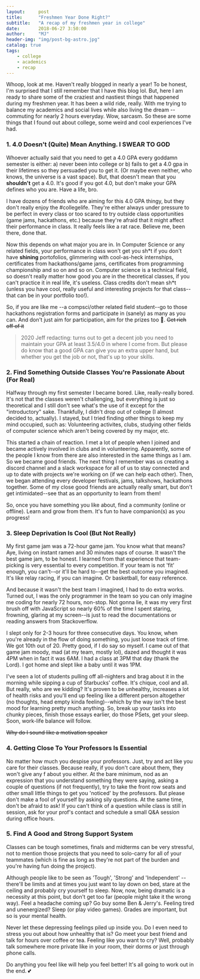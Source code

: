 ```yaml
---
layout:     post
title:      "Freshmen Year Done Right?"
subtitle:   "A recap of my freshmen year in college"
date:       2018-06-27 3:50:00
author:     "MJ"
header-img: "img/post-bg-astro.jpg"
catalog: true
tags:
    - college
    - academics
    - recap
---
```

Whoop, look at me. Haven't really blogged in nearly a year! To be honest, I'm surprised that I still remember that I have this blog lol. But, here I am ready to share some of the craziest and nastiest things that happened during my freshmen year. It has been a wild ride, really. With me trying to balance my academics and social lives while also living the dream --commuting for nearly 2 hours everyday. Wow, sarcasm. So these are some things that I found out about college, some weird and cool experiences I've had.

### 1. 4.0 Doesn't (Quite) Mean Anything. I SWEAR TO GOD
Whoever actually said that you need to get a 4.0 GPA every goddamn semester is either: a) never been into college or b) fails to get a 4.0 gpa in their lifetimes so they persuaded you to get it. (Or maybe even neither, who knows, the universe is a vast space). But, that doesn't mean that you **shouldn't** get a 4.0. It's good if you got 4.0, but don't make your GPA defines who you are. Have a life, bro. 

I have dozens of friends who are aiming for this 4.0 GPA thingy, but they don't really enjoy the #collegelife. They're either always under pressure to be perfect in every class or too scared to try outside class opportunities (game jams, hackathons, etc.) because they're afraid that it might affect their performance in class. It really feels like a rat race. Believe me, been there, done that.

Now this depends on what major you are in. In Computer Science or any related fields, your performance in class won't get you sh*t if you don't have **shining** portofolios, glimmering with cool-as-heck internships, certificates from hackathons/game jams, certificates from programming championship and so on and so on. Computer science is a technical field, so doesn't really matter how good you are in the theoretical classes, if you can't practice it in real life, it's useless. Class credits don't mean sh\*t (unless you have cool, really useful and interesting projects for that class--that can be in your portfolio too!).

So, if you are like me --a compsci/other related field student--go to those hackathons registration forms and participate in (sanely) as many as you can. And don't just aim for participation, aim for the prizes too 🤑. ~~Get rich off of it~~

> 2020 Jeff redacting: turns out to get a decent job you need to maintain your GPA at least 3.5/4.0 in where I come from. But please do know that a good GPA can give you an extra upper hand, but whether you get the job or not, that's up to your skills. 

### 2. Find Something Outside Classes You're Passionate About (For Real)
Halfway through my first semester I became bored. Like, really-really bored. It's not that the classes weren't challenging, but everything is just so theoretical and I still don't see what's the use of it except for the "introductory" sake. Thankfully, I didn't drop out of college (I almost decided to, actually). I stayed, but I tried finding other things to keep my mind occupied, such as: Volunteering activites, clubs, studying other fields of computer science which aren't being covered by my major, etc.

This started a chain of reaction. I met a lot of people when I joined and became actively involved in clubs and in volunteering. Apparently, some of the people I know from there are also interested in the same things as I am. So we became good friends. The next thing I remember was us creating a discord channel and a slack workspace for all of us to stay connected and up to date with projects we're working on (if we can help each other). Then, we began attending every developer festivals, jams, talkshows, hackathons together. Some of my close good friends are actually really smart, but don't get intimidated--see that as an opportunity to learn from them!

So, once you have something you like about, find a community (online or offline). Learn and grow from them. It's fun to have companion(s) as you progress!

### 3. Sleep Deprivation Is Cool (But Not Really)
My first game jam was a 72-hour game jam. You know what that means? Aye, living on instant ramen and 30 minutes naps of course. It wasn't the best game jam, to be honest. I learned from that experience that team-picking is very essential to every competition. If your team is not 'fit' enough, you can't--or it'll be hard to--get the best outcome you imagined. It's like relay racing, if you can imagine. Or basketball, for easy reference.

And because it wasn't the best team I imagined, I had to do extra works. Turned out, I was the only programmer in the team so you can only imagine me coding for nearly 72 hours, non-stop. Not gonna lie, it was my very first brush off with JavaScript so nearly 60% of the time I spent staring, frowning, glaring at my screen--is just to read the documentations or reading answers from Stackoverflow.

I slept only for 2-3 hours for three consecutive days. You know, when you're already in the flow of doing something, you just loose track of time. We got 10th out of 20. Pretty good, if I do say so myself. I came out of that game jam moody, mad (at my team, mostly lol), dazed and thought it was 4PM when in fact it was 6AM. I had a class at 3PM that day (thank the Lord). I got home and slept like a baby until it was 1PM.

I've seen a lot of students pulling off all-nighters and brag about it in the morning while sipping a cup of Starbucks' coffee. It's chique, cool and all. But really, who are we kidding? It's proven to be unhealthy, increases a lot of health risks and you'll end up feeling like a different person altogether (no thoughts, head empty kinda feeling)--which by the way isn't the best mood for learning pretty much anything. So, break up your tasks into chunky pieces, finish those essays earlier, do those PSets, get your sleep. Soon, work-life balance will follow.

~~Why do I sound like a motivation speaker~~

### 4. Getting Close To Your Professors Is Essential
No matter how much you despise your professors. Just, try and act like you care for their classes. Because really, if you don't care about them, they won't give any f about you either. At the bare minimum, nod as an expression that you understand something they were saying, asking a couple of questions (if not frequently), try to take the front row seats and other small little things to get you 'noticed' by the professors. But please don't make a fool of yourself by asking sily questions. At the same time, don't be afraid to ask! If you can't think of a question while class is still in session, ask for your prof's contact and schedule a small Q&A session during office hours.

### 5. Find A Good and Strong Support System
Classes can be tough sometimes, finals and midterms can be very stressful, not to mention those projects that you need to solo-carry for all of your teammates (which is fine as long as they're not part of the burden and you're having fun doing the project). 

Although people like to be seen as 'Tough', 'Strong' and 'Independent' --there'll be limits and at times you just want to lay down on bed, stare at the ceiling and probably cry yourself to sleep. Now, now, being dramatic is a necessity at this point, but don't get too far (people might take it the wrong way). Feel a headache coming up? Go buy some Ben & Jerry's. Feeling tired and unenergized? Sleep (or play video games). Grades are important, but so is your mental health.

Never let these depressing feelings piled up inside you. Do I even need to stress you out about how unhealthy that is? Go meet your best friend and talk for hours over coffee or tea. Feeling like you want to cry? Well, probably talk somewhere more private like in your room, their dorms or just through phone calls. 

Do anything you feel like will help you feel better! It's all going to work out in the end. 💕